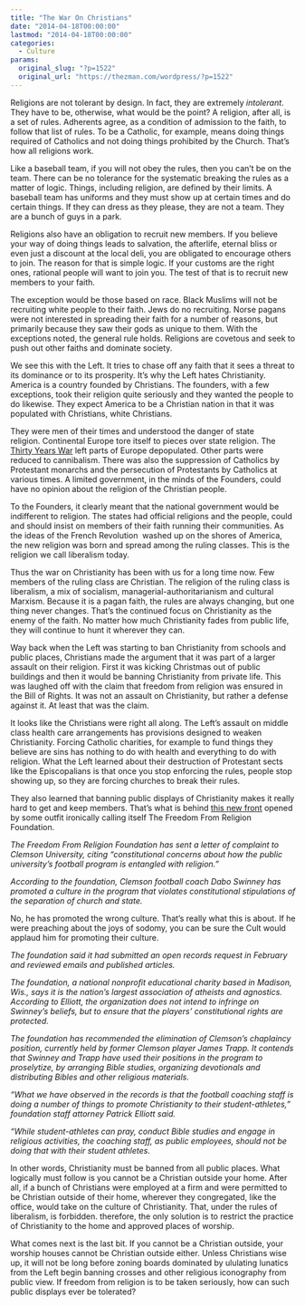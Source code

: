 ```yaml
---
title: "The War On Christians"
date: "2014-04-18T00:00:00"
lastmod: "2014-04-18T00:00:00"
categories:
  - Culture
params:
  original_slug: "?p=1522"
  original_url: "https://thezman.com/wordpress/?p=1522"
---
```


Religions are not tolerant by design. In fact, they are extremely
*intolerant*. They have to be, otherwise, what would be the point? A
religion, after all, is a set of rules. Adherents agree, as a condition
of admission to the faith, to follow that list of rules. To be a
Catholic, for example, means doing things required of Catholics and not
doing things prohibited by the Church. That’s how all religions work.

Like a baseball team, if you will not obey the rules, then you can’t be
on the team. There can be no tolerance for the systematic breaking the
rules as a matter of logic. Things, including religion, are defined by
their limits. A baseball team has uniforms and they must show up at
certain times and do certain things. If they can dress as they please,
they are not a team. They are a bunch of guys in a park.

Religions also have an obligation to recruit new members. If you believe
your way of doing things leads to salvation, the afterlife, eternal
bliss or even just a discount at the local deli, you are obligated to
encourage others to join. The reason for that is simple logic. If your
customs are the right ones, rational people will want to join you. The
test of that is to recruit new members to your faith.

The exception would be those based on race. Black Muslims will not be
recruiting white people to their faith. Jews do no recruiting. Norse
pagans were not interested in spreading their faith for a number of
reasons, but primarily because they saw their gods as unique to them.
With the exceptions noted, the general rule holds. Religions are
covetous and seek to push out other faiths and dominate society.

We see this with the Left. It tries to chase off any faith that it sees
a threat to its dominance or to its prosperity. It’s why the Left hates
Christianity. America is a country founded by Christians. The founders,
with a few exceptions, took their religion quite seriously and they
wanted the people to do likewise. They expect America to be a Christian
nation in that it was populated with Christians, white Christians.

They were men of their times and understood the danger of state
religion. Continental Europe tore itself to pieces over state religion.
The <a href="http://en.wikipedia.org/wiki/Thirty_Years%27_War"
rel="noopener noreferrer" target="_blank">Thirty Years War</a> left
parts of Europe depopulated. Other parts were reduced to cannibalism.
There was also the suppression of Catholics by Protestant monarchs and
the persecution of Protestants by Catholics at various times. A limited
government, in the minds of the Founders, could have no opinion about
the religion of the Christian people.

To the Founders, it clearly meant that the national government would be
indifferent to religion. The states had official religions and the
people, could and should insist on members of their faith running their
communities. As the ideas of the French Revolution  washed up on the
shores of America, the new religion was born and spread among the ruling
classes. This is the religion we call liberalism today.

Thus the war on Christianity has been with us for a long time now. Few
members of the ruling class are Christian. The religion of the ruling
class is liberalism, a mix of socialism, managerial-authoritarianism and
cultural Marxism. Because it is a pagan faith, the rules are always
changing, but one thing never changes. That’s the continued focus on
Christianity as the enemy of the faith. No matter how much Christianity
fades from public life, they will continue to hunt it wherever they can.

Way back when the Left was starting to ban Christianity from schools and
public places, Christians made the argument that it was part of a larger
assault on their religion. First it was kicking Christmas out of public
buildings and then it would be banning Christianity from private
life. This was laughed off with the claim that freedom from religion was
ensured in the Bill of Rights. It was not an assault on Christianity,
but rather a defense against it. At least that was the claim.

It looks like the Christians were right all along. The Left’s assault on
middle class health care arrangements has provisions designed to weaken
Christianity. Forcing Catholic charities, for example to fund things
they believe are sins has nothing to do with health and everything to do
with religion. What the Left learned about their destruction of
Protestant sects like the Episcopalians is that once you stop enforcing
the rules, people stop showing up, so they are forcing churches to break
their rules.

They also learned that banning public displays of Christianity makes it
really hard to get and keep members. That’s what is behind <a
href="http://www.greenvilleonline.com/story/sports/college/clemson/2014/04/15/freedom-religion-files-complaint-clemson/7726663/"
rel="noopener noreferrer" target="_blank">this new front</a> opened by
some outfit ironically calling itself The Freedom From Religion
Foundation.

*The Freedom From Religion Foundation has sent a letter of complaint to
Clemson University, citing “constitutional concerns about how the public
university’s football program is entangled with religion.”*

*According to the foundation, Clemson football coach Dabo Swinney has
promoted a culture in the program that violates constitutional
stipulations of the separation of church and state.*

No, he has promoted the wrong culture. That’s really what this is about.
If he were preaching about the joys of sodomy, you can be sure the Cult
would applaud him for promoting their culture.

*The foundation said it had submitted an open records request in
February and reviewed emails and published articles.*

*The foundation, a national nonprofit educational charity based in
Madison, Wis., says it is the nation’s largest association of atheists
and agnostics. According to Elliott, the organization does not intend to
infringe on Swinney’s beliefs, but to ensure that the players’
constitutional rights are protected.*

*The foundation has recommended the elimination of Clemson’s chaplaincy
position, currently held by former Clemson player James Trapp. It
contends that Swinney and Trapp have used their positions in the program
to proselytize, by arranging Bible studies, organizing devotionals and
distributing Bibles and other religious materials.*

*“What we have observed in the records is that the football coaching
staff is doing a number of things to promote Christianity to their
student-athletes,” foundation staff attorney Patrick Elliott said.*

*“While student-athletes can pray, conduct Bible studies and engage in
religious activities, the coaching staff, as public employees, should
not be doing that with their student athletes.*

In other words, Christianity must be banned from all public places. What
logically must follow is you cannot be a Christian outside your home.
After all, if a bunch of Christians were employed at a firm and were
permitted to be Christian outside of their home, wherever they
congregated, like the office, would take on the culture of Christianity.
That, under the rules of liberalism, is forbidden. therefore, the only
solution is to restrict the practice of Christianity to the home and
approved places of worship.

What comes next is the last bit. If you cannot be a Christian outside,
your worship houses cannot be Christian outside either. Unless
Christians wise up, it will not be long before zoning boards dominated
by ululating lunatics from the Left begin banning crosses and other
religious iconography from public view. If freedom from religion is to
be taken seriously, how can such public displays ever be tolerated?
